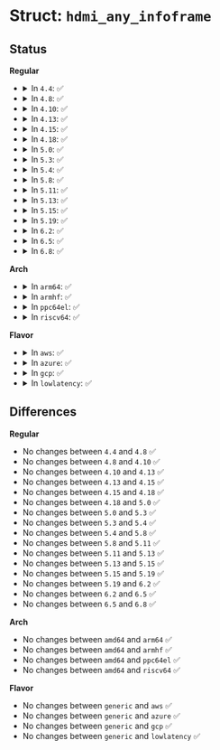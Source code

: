 # Struct: <code>hdmi_any_infoframe</code>

## Status
<b>Regular</b>
<ul>
<li>
<details>
<summary>In <code>4.4</code>: ✅</summary>

```c
struct hdmi_any_infoframe {
    enum hdmi_infoframe_type type;
    unsigned char version;
    unsigned char length;
};
```
</details>
</li>
<li>
<details>
<summary>In <code>4.8</code>: ✅</summary>

```c
struct hdmi_any_infoframe {
    enum hdmi_infoframe_type type;
    unsigned char version;
    unsigned char length;
};
```
</details>
</li>
<li>
<details>
<summary>In <code>4.10</code>: ✅</summary>

```c
struct hdmi_any_infoframe {
    enum hdmi_infoframe_type type;
    unsigned char version;
    unsigned char length;
};
```
</details>
</li>
<li>
<details>
<summary>In <code>4.13</code>: ✅</summary>

```c
struct hdmi_any_infoframe {
    enum hdmi_infoframe_type type;
    unsigned char version;
    unsigned char length;
};
```
</details>
</li>
<li>
<details>
<summary>In <code>4.15</code>: ✅</summary>

```c
struct hdmi_any_infoframe {
    enum hdmi_infoframe_type type;
    unsigned char version;
    unsigned char length;
};
```
</details>
</li>
<li>
<details>
<summary>In <code>4.18</code>: ✅</summary>

```c
struct hdmi_any_infoframe {
    enum hdmi_infoframe_type type;
    unsigned char version;
    unsigned char length;
};
```
</details>
</li>
<li>
<details>
<summary>In <code>5.0</code>: ✅</summary>

```c
struct hdmi_any_infoframe {
    enum hdmi_infoframe_type type;
    unsigned char version;
    unsigned char length;
};
```
</details>
</li>
<li>
<details>
<summary>In <code>5.3</code>: ✅</summary>

```c
struct hdmi_any_infoframe {
    enum hdmi_infoframe_type type;
    unsigned char version;
    unsigned char length;
};
```
</details>
</li>
<li>
<details>
<summary>In <code>5.4</code>: ✅</summary>

```c
struct hdmi_any_infoframe {
    enum hdmi_infoframe_type type;
    unsigned char version;
    unsigned char length;
};
```
</details>
</li>
<li>
<details>
<summary>In <code>5.8</code>: ✅</summary>

```c
struct hdmi_any_infoframe {
    enum hdmi_infoframe_type type;
    unsigned char version;
    unsigned char length;
};
```
</details>
</li>
<li>
<details>
<summary>In <code>5.11</code>: ✅</summary>

```c
struct hdmi_any_infoframe {
    enum hdmi_infoframe_type type;
    unsigned char version;
    unsigned char length;
};
```
</details>
</li>
<li>
<details>
<summary>In <code>5.13</code>: ✅</summary>

```c
struct hdmi_any_infoframe {
    enum hdmi_infoframe_type type;
    unsigned char version;
    unsigned char length;
};
```
</details>
</li>
<li>
<details>
<summary>In <code>5.15</code>: ✅</summary>

```c
struct hdmi_any_infoframe {
    enum hdmi_infoframe_type type;
    unsigned char version;
    unsigned char length;
};
```
</details>
</li>
<li>
<details>
<summary>In <code>5.19</code>: ✅</summary>

```c
struct hdmi_any_infoframe {
    enum hdmi_infoframe_type type;
    unsigned char version;
    unsigned char length;
};
```
</details>
</li>
<li>
<details>
<summary>In <code>6.2</code>: ✅</summary>

```c
struct hdmi_any_infoframe {
    enum hdmi_infoframe_type type;
    unsigned char version;
    unsigned char length;
};
```
</details>
</li>
<li>
<details>
<summary>In <code>6.5</code>: ✅</summary>

```c
struct hdmi_any_infoframe {
    enum hdmi_infoframe_type type;
    unsigned char version;
    unsigned char length;
};
```
</details>
</li>
<li>
<details>
<summary>In <code>6.8</code>: ✅</summary>

```c
struct hdmi_any_infoframe {
    enum hdmi_infoframe_type type;
    unsigned char version;
    unsigned char length;
};
```
</details>
</li>
</ul>
<b>Arch</b>
<ul>
<li>
<details>
<summary>In <code>arm64</code>: ✅</summary>

```c
struct hdmi_any_infoframe {
    enum hdmi_infoframe_type type;
    unsigned char version;
    unsigned char length;
};
```
</details>
</li>
<li>
<details>
<summary>In <code>armhf</code>: ✅</summary>

```c
struct hdmi_any_infoframe {
    enum hdmi_infoframe_type type;
    unsigned char version;
    unsigned char length;
};
```
</details>
</li>
<li>
<details>
<summary>In <code>ppc64el</code>: ✅</summary>

```c
struct hdmi_any_infoframe {
    enum hdmi_infoframe_type type;
    unsigned char version;
    unsigned char length;
};
```
</details>
</li>
<li>
<details>
<summary>In <code>riscv64</code>: ✅</summary>

```c
struct hdmi_any_infoframe {
    enum hdmi_infoframe_type type;
    unsigned char version;
    unsigned char length;
};
```
</details>
</li>
</ul>
<b>Flavor</b>
<ul>
<li>
<details>
<summary>In <code>aws</code>: ✅</summary>

```c
struct hdmi_any_infoframe {
    enum hdmi_infoframe_type type;
    unsigned char version;
    unsigned char length;
};
```
</details>
</li>
<li>
<details>
<summary>In <code>azure</code>: ✅</summary>

```c
struct hdmi_any_infoframe {
    enum hdmi_infoframe_type type;
    unsigned char version;
    unsigned char length;
};
```
</details>
</li>
<li>
<details>
<summary>In <code>gcp</code>: ✅</summary>

```c
struct hdmi_any_infoframe {
    enum hdmi_infoframe_type type;
    unsigned char version;
    unsigned char length;
};
```
</details>
</li>
<li>
<details>
<summary>In <code>lowlatency</code>: ✅</summary>

```c
struct hdmi_any_infoframe {
    enum hdmi_infoframe_type type;
    unsigned char version;
    unsigned char length;
};
```
</details>
</li>
</ul>

## Differences
<b>Regular</b>
<ul>
<li>
No changes between <code>4.4</code> and <code>4.8</code> ✅
</li>
<li>
No changes between <code>4.8</code> and <code>4.10</code> ✅
</li>
<li>
No changes between <code>4.10</code> and <code>4.13</code> ✅
</li>
<li>
No changes between <code>4.13</code> and <code>4.15</code> ✅
</li>
<li>
No changes between <code>4.15</code> and <code>4.18</code> ✅
</li>
<li>
No changes between <code>4.18</code> and <code>5.0</code> ✅
</li>
<li>
No changes between <code>5.0</code> and <code>5.3</code> ✅
</li>
<li>
No changes between <code>5.3</code> and <code>5.4</code> ✅
</li>
<li>
No changes between <code>5.4</code> and <code>5.8</code> ✅
</li>
<li>
No changes between <code>5.8</code> and <code>5.11</code> ✅
</li>
<li>
No changes between <code>5.11</code> and <code>5.13</code> ✅
</li>
<li>
No changes between <code>5.13</code> and <code>5.15</code> ✅
</li>
<li>
No changes between <code>5.15</code> and <code>5.19</code> ✅
</li>
<li>
No changes between <code>5.19</code> and <code>6.2</code> ✅
</li>
<li>
No changes between <code>6.2</code> and <code>6.5</code> ✅
</li>
<li>
No changes between <code>6.5</code> and <code>6.8</code> ✅
</li>
</ul>
<b>Arch</b>
<ul>
<li>
No changes between <code>amd64</code> and <code>arm64</code> ✅
</li>
<li>
No changes between <code>amd64</code> and <code>armhf</code> ✅
</li>
<li>
No changes between <code>amd64</code> and <code>ppc64el</code> ✅
</li>
<li>
No changes between <code>amd64</code> and <code>riscv64</code> ✅
</li>
</ul>
<b>Flavor</b>
<ul>
<li>
No changes between <code>generic</code> and <code>aws</code> ✅
</li>
<li>
No changes between <code>generic</code> and <code>azure</code> ✅
</li>
<li>
No changes between <code>generic</code> and <code>gcp</code> ✅
</li>
<li>
No changes between <code>generic</code> and <code>lowlatency</code> ✅
</li>
</ul>
